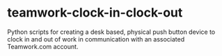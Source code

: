 # teamwork-clock-in-clock-out
Python scripts for creating a desk based, physical push button device to clock in and out of work in communication with an associated Teamwork.com account.
